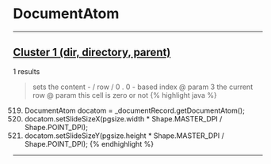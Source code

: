 # DocumentAtom

***

## [Cluster 1 (dir, directory, parent)](./1)
1 results
> sets the content - / row / 0 . 0 - based index @ param 3 the current row @ param this cell is zero or not 
{% highlight java %}
519. DocumentAtom docatom = _documentRecord.getDocumentAtom();
520. docatom.setSlideSizeX(pgsize.width * Shape.MASTER_DPI / Shape.POINT_DPI);
521. docatom.setSlideSizeY(pgsize.height * Shape.MASTER_DPI / Shape.POINT_DPI);
{% endhighlight %}

***

